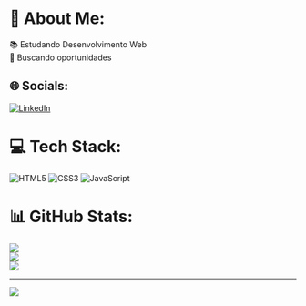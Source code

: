 # 💫 About Me:
📚 Estudando Desenvolvimento Web<br>🔭 Buscando oportunidades


## 🌐 Socials:
[![LinkedIn](https://img.shields.io/badge/LinkedIn-%230077B5.svg?logo=linkedin&logoColor=white)](https://linkedin.com/in/https://www.linkedin.com/public-profile/settings?lipi=urn%3Ali%3Apage%3Ad_flagship3_profile_self_edit_contact-info%3BO2F6CprrS66tfp5MKdb4Lg%3D%3D) 

# 💻 Tech Stack:
![HTML5](https://img.shields.io/badge/html5-%23E34F26.svg?style=for-the-badge&logo=html5&logoColor=white) ![CSS3](https://img.shields.io/badge/css3-%231572B6.svg?style=for-the-badge&logo=css3&logoColor=white) ![JavaScript](https://img.shields.io/badge/javascript-%23323330.svg?style=for-the-badge&logo=javascript&logoColor=%23F7DF1E)
# 📊 GitHub Stats:
![](https://github-readme-stats.vercel.app/api?username=DevGustavoOliveira&theme=vue-dark&hide_border=false&include_all_commits=false&count_private=false)<br/>
![](https://github-readme-streak-stats.herokuapp.com/?user=DevGustavoOliveira&theme=vue-dark&hide_border=false)<br/>
![](https://github-readme-stats.vercel.app/api/top-langs/?username=DevGustavoOliveira&theme=vue-dark&hide_border=false&include_all_commits=false&count_private=false&layout=compact)

---
[![](https://visitcount.itsvg.in/api?id=DevGustavoOliveira&icon=0&color=0)](https://visitcount.itsvg.in)

<!-- Proudly created with GPRM ( https://gprm.itsvg.in ) -->
